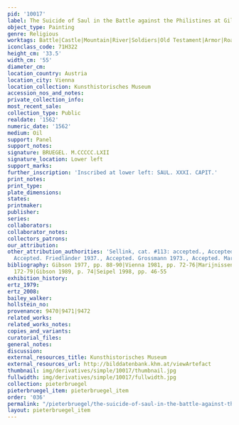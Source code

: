```yaml
---
pid: '10017'
label: The Suicide of Saul in the Battle against the Philistines at Gilboa
object_type: Painting
genre: Religious
worktags: Battle|Castle|Mountain|River|Soldiers|Old Testament|Armor|Road
iconclass_code: 71H322
height_cm: '33.5'
width_cm: '55'
diameter_cm:
location_country: Austria
location_city: Vienna
location_collection: Kunsthistorisches Museum
accession_nos_and_notes:
private_collection_info:
most_recent_sale:
collection_type: Public
realdate: '1562'
numeric_date: '1562'
medium: Oil
support: Panel
support_notes:
signature: BRUEGEL. M.CCCCC.LXII
signature_location: Lower left
support_marks:
further_inscription: 'Inscribed at lower left: SAUL. XXXI. CAPIT.'
print_notes:
print_type:
plate_dimensions:
states:
printmaker:
publisher:
series:
collaborators:
collaborator_notes:
collectors_patrons:
our_attribution:
other_attribution_authorities: 'Sellink, cat. #113: accepted., Accepted. Tolnay 1935.,
  Accepted. Friedländer 1937., Accepted. Grossmann 1973., Accepted. Marijnissen 1988.'
bibliography: Gibson 1977, pp. 88-90|Vienna 1981, pp. 72-76|Marijnissen 1988, pp.
  172-79|Gibson 1989, p. 74|Seipel 1998, pp. 46-55
exhibition_history:
ertz_1979:
ertz_2008:
bailey_walker:
hollstein_no:
provenance: 9470|9471|9472
related_works:
related_works_notes:
copies_and_variants:
curatorial_files:
general_notes:
discussion:
external_resources_title: Kunsthistorisches Museum
external_resources_url: http://bilddatenbank.khm.at/viewArtefact
thumbnail: img/derivatives/simple/10017/thumbnail.jpg
fullwidth: img/derivatives/simple/10017/fullwidth.jpg
collection: pieterbruegel
pieterbruegel_item: pieterbruegel_item
order: '036'
permalink: "/pieterbruegel/the-suicide-of-saul-in-the-battle-against-the-philistines-at-gilboa"
layout: pieterbruegel_item
---
```

